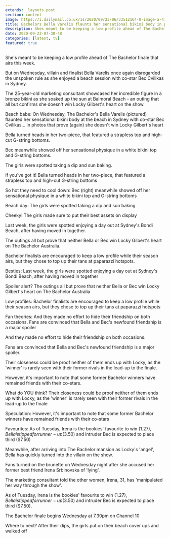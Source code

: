 ```yaml
---
extends: _layouts.post
section: content
image: https://i.dailymail.co.uk/1s/2020/09/23/06/33512164-0-image-a-47_1600839721770.jpg 
title: Bachelors Bella Varelis flaunts her sensational bikini body in photos that prove she doesnt win 
description: Shes meant to be keeping a low profile ahead of The Bachelor finale that airs this week.  
date: 2020-09-23-07-30-48 
categories: [latest, tv] 
featured: true 
--- 
```

She's meant to be keeping a low profile ahead of The Bachelor finale that airs this week. 

But on Wednesday, villain and finalist Bella Varelis once again disregarded the unspoken rule as she enjoyed a beach session with co-star Bec Cvilikas in Sydney. 

The 25-year-old marketing consultant showcased her incredible figure in a bronze bikini as she soaked up the sun at Balmoral Beach - an outing that all but confirms she doesn't win Locky Gilbert's heart on the show.

Beach babe: On Wednesday, The Bachelor's Bella Varelis (pictured) flaunted her sensational bikini body at the beach in Sydney with co-star Bec Cvilikas... in photos that prove (again) she doesn't win Locky Gilbert's heart

Bella turned heads in her two-piece, that featured a strapless top and high-cut G-string bottoms. 

Bec meanwhile showed off her sensational physique in a white bikini top and G-string bottoms. 

The girls were spotted taking a dip and sun baking. 

If you've got it! Bella turned heads in her two-piece, that featured a strapless top and high-cut G-string bottoms

So hot they need to cool down: Bec (right) meanwhile showed off her sensational physique in a white bikini top and G-string bottoms

Beach day: The girls were spotted taking a dip and sun baking

Cheeky! The girls made sure to put their best assets on display

Last week, the girls were spotted enjoying a day out at Sydney's Bondi Beach, after having moved in together. 

The outings all but prove that neither Bella or Bec win Locky Gilbert's heart on The Bachelor Australia.

Bachelor finalists are encouraged to keep a low profile while their season airs, but they chose to top up their tans at paparazzi hotspots.

Besties: Last week, the girls were spotted enjoying a day out at Sydney's Bondi Beach, after having moved in together

Spoiler alert? The outings all but prove that neither Bella or Bec win Locky Gilbert's heart on The Bachelor Australia

Low profiles: Bachelor finalists are encouraged to keep a low profile while their season airs, but they chose to top up their tans at paparazzi hotspots

Fan theories: And they made no effort to hide their friendship on both occasions. Fans are convinced that Bella and Bec's newfound friendship is a major spoiler

And they made no effort to hide their friendship on both occasions. 

Fans are convinced that Bella and Bec's newfound friendship is a major spoiler.

Their closeness could be proof neither of them ends up with Locky, as the 'winner' is rarely seen with their former rivals in the lead-up to the finale.

However, it's important to note that some former Bachelor winners have remained friends with their co-stars. 

What do YOU think? Their closeness could be proof neither of them ends up with Locky, as the 'winner' is rarely seen with their former rivals in the lead-up to the finale

Speculation: However, it's important to note that some former Bachelor winners have remained friends with their co-stars

Favourites: As of Tuesday, Irena is the bookies' favourite to win ($1.27), Bella is tipped for runner-up ($3.50) and intruder Bec is expected to place third ($7.50)

Meanwhile, after arriving into The Bachelor mansion as Locky's 'angel', Bella has quickly turned into the villain on the show.

Fans turned on the brunette on Wednesday night after she accused her former best friend Irena Srbinovska of 'lying'.

The marketing consultant told the other women, Irena, 31, has 'manipulated her way through the show'.

As of Tuesday, Irena is the bookies' favourite to win ($1.27), Bella is tipped for runner-up ($3.50) and intruder Bec is expected to place third ($7.50). 

The Bachelor finale begins Wednesday at 7.30pm on Channel 10 

Where to next? After their dips, the girls put on their beach cover ups and walked off

